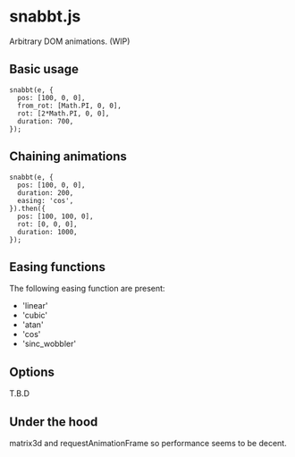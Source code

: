 snabbt.js
========
Arbitrary DOM animations. (WIP)


Basic usage
-----------

	snabbt(e, {
	  pos: [100, 0, 0],
	  from_rot: [Math.PI, 0, 0],
	  rot: [2*Math.PI, 0, 0],
	  duration: 700,
	});


Chaining animations
-------------------

    snabbt(e, {
	  pos: [100, 0, 0],
	  duration: 200,
	  easing: 'cos',
	}).then({
	  pos: [100, 100, 0],
	  rot: [0, 0, 0],
	  duration: 1000,
	});

Easing functions
----------------
The following easing function are present:

 - 'linear'
 - 'cubic'
 - 'atan'
 - 'cos'
 - 'sinc_wobbler'


Options
-------
T.B.D

Under the hood
--------------
matrix3d and requestAnimationFrame so performance seems to be decent.
